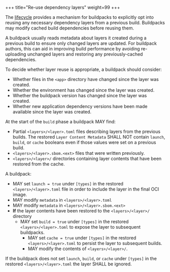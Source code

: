 +++
title="Re-use dependency layers"
weight=99
+++

The [lifecycle](https://buildpacks.io/docs/for-buildpack-authors/concepts/lifecycle-phases/) provides a mechanism for buildpacks to explicitly opt into reusing any necessary dependency layers from a previous build. Buildpacks may modify cached build dependencies before reusing them.

<!--more-->

A buildpack usually reads metadata about layers it created during a previous build to ensure only changed layers are updated. For buildpack authors, this can aid in improving build performance by avoiding re-uploading unchanged layers and restoring any previously-cached dependencies.

To decide whether layer reuse is appropriate, a buildpack should consider:

* Whether files in the `<app>` directory have changed since the layer was created.
* Whether the environment has changed since the layer was created.
* Whether the buildpack version has changed since the layer was created.
* Whether new application dependency versions have been made available since the layer was created.

At the start of the `build` phase a buildpack MAY find:

* Partial `<layers>/<layer>.toml` files describing layers from the previous builds. The restored `Layer Content Metadata` SHALL NOT contain `launch`, `build`, or `cache` booleans even if those values were set on a previous build.
* `<layers>/<layer>.sbom.<ext>` files that were written previously.
* `<layers>/<layer>/` directories containing layer contents that have been restored from the cache.

A buildpack:

* MAY set `launch = true` under `[types]` in the restored `<layers>/<layer>.toml` file in order to include the layer in the final OCI image.
* MAY modify `metadata` in  `<layers>/<layer>.toml`
* MAY modify `metadata` in  `<layers>/<layer>.sbom.<ext>`
* **If** the layer contents have been restored to the `<layers>/<layer>/` directory
  * MAY set `build = true` under `[types]` in the restored `<layers>/<layer>.toml` to expose the layer to subsequent buildpacks.
    * MAY set `cache = true` under `[types]` in the restored `<layers>/<layer>.toml` to persist the layer to subsequent builds.
    * MAY modify the contents of `<layers>/<layer>/`.

If the buildpack does not set `launch`, `build`, or `cache` under `[types]` in the restored `<layers>/<layer>.toml` the layer SHALL be ignored.

